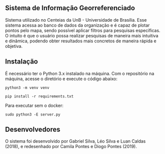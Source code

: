 ## Sistema de Informação Georreferenciado 
Sistema utilizado no Centeias da UnB - Universidade de Brasília. Esse sistema acessa ao banco de dados da organização e é capaz de plotar pontos pelo mapa, sendo possível aplicar filtros para pesquisas específicas. O intuito é que o usuário possa realizar pesquisas de maneira mais intuitiva e dinâmica, podendo obter resultados mais concretos de maneira rápida e objetiva.


## Instalação 
É necessário ter o Python 3.x instalado na máquina. Com o repositório na máquina, acesse o diretório e execute o código abaixo:
```
python3 -m venv venv
```
```
pip install -r requirements.txt
```
Para executar sem o docker:
```
sudo python3 -E server.py
```

## Desenvolvedores
O sistema foi desenvolvido por Gabriel Silva, Léo Silva e Luan Caldas (2018), e redesenhado por Camila Pontes e Diogo Pontes (2019).
